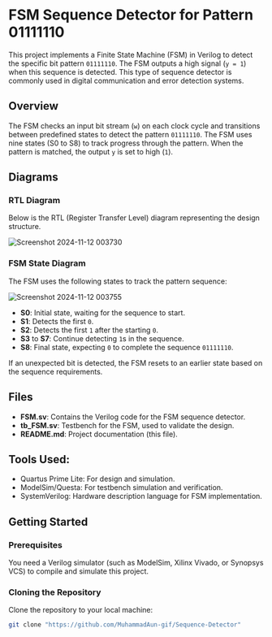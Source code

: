 # FSM Sequence Detector for Pattern 01111110

This project implements a Finite State Machine (FSM) in Verilog to detect the specific bit pattern `01111110`. 
The FSM outputs a high signal (`y = 1`) when this sequence is detected. 
This type of sequence detector is commonly used in digital communication and error detection systems.

## Overview

The FSM checks an input bit stream (`w`) on each clock cycle and transitions between predefined states to detect the pattern `01111110`. The FSM uses nine states (S0 to S8) to track progress through the pattern. When the pattern is matched, the output `y` is set to high (`1`).

## Diagrams

### RTL Diagram

Below is the RTL (Register Transfer Level) diagram representing the design structure.

![Screenshot 2024-11-12 003730](https://github.com/user-attachments/assets/efa596fb-e30d-4b5e-9447-f3b500d0c81c)


### FSM State Diagram

The FSM uses the following states to track the pattern sequence:


![Screenshot 2024-11-12 003755](https://github.com/user-attachments/assets/47d4380e-a74c-4725-8a23-1b998f2e7247)


- **S0**: Initial state, waiting for the sequence to start.
- **S1**: Detects the first `0`.
- **S2**: Detects the first `1` after the starting `0`.
- **S3** to **S7**: Continue detecting `1`s in the sequence.
- **S8**: Final state, expecting `0` to complete the sequence `01111110`.

If an unexpected bit is detected, the FSM resets to an earlier state based on the sequence requirements.

## Files

- **FSM.sv**: Contains the Verilog code for the FSM sequence detector.
- **tb_FSM.sv**: Testbench for the FSM, used to validate the design.
- **README.md**: Project documentation (this file).

## Tools Used:
- Quartus Prime Lite: For design and simulation.
- ModelSim/Questa: For testbench simulation and verification.
- SystemVerilog: Hardware description language for FSM implementation.

## Getting Started

### Prerequisites

You need a Verilog simulator (such as ModelSim, Xilinx Vivado, or Synopsys VCS) to compile and simulate this project.

### Cloning the Repository

Clone the repository to your local machine:

```bash
git clone "https://github.com/MuhammadAun-gif/Sequence-Detector"
